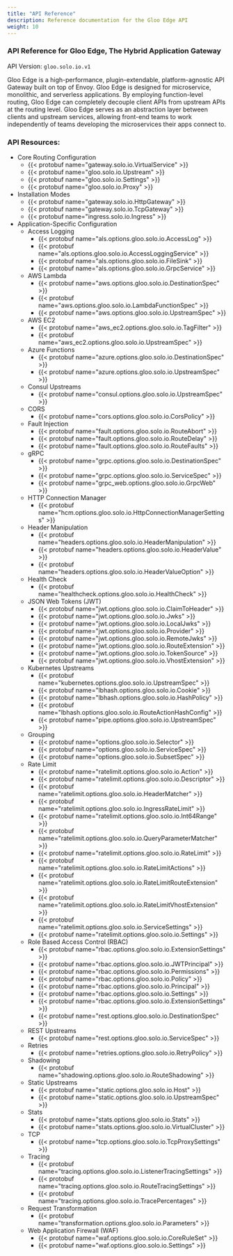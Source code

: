```yaml
---
title: "API Reference"
description: Reference documentation for the Gloo Edge API
weight: 10
---
```


<!-- Code generated by solo-kit. DO NOT EDIT. -->



### API Reference for Gloo Edge, The Hybrid Application Gateway

API Version: `gloo.solo.io.v1`

Gloo Edge is a high-performance, plugin-extendable, platform-agnostic API Gateway built on top of Envoy. Gloo Edge is designed for microservice, monolithic, and serverless applications. By employing function-level routing, Gloo Edge can completely decouple client APIs from upstream APIs at the routing level. Gloo Edge serves as an abstraction layer between clients and upstream services, allowing front-end teams to work independently of teams developing the microservices their apps connect to.


### API Resources:
- Core Routing Configuration
  - {{< protobuf name="gateway.solo.io.VirtualService" >}}
  - {{< protobuf name="gloo.solo.io.Upstream" >}}
  - {{< protobuf name="gloo.solo.io.Settings" >}}
  - {{< protobuf name="gloo.solo.io.Proxy" >}}
- Installation Modes
  - {{< protobuf name="gateway.solo.io.HttpGateway" >}}
  - {{< protobuf name="gateway.solo.io.TcpGateway" >}}
  - {{< protobuf name="ingress.solo.io.Ingress" >}}
- Application-Specific Configuration
  - Access Logging
      - {{< protobuf name="als.options.gloo.solo.io.AccessLog" >}}
      - {{< protobuf name="als.options.gloo.solo.io.AccessLoggingService" >}}
      - {{< protobuf name="als.options.gloo.solo.io.FileSink" >}}
      - {{< protobuf name="als.options.gloo.solo.io.GrpcService" >}}
  - AWS Lambda
      - {{< protobuf name="aws.options.gloo.solo.io.DestinationSpec" >}}
      - {{< protobuf name="aws.options.gloo.solo.io.LambdaFunctionSpec" >}}
      - {{< protobuf name="aws.options.gloo.solo.io.UpstreamSpec" >}}
  - AWS EC2
      - {{< protobuf name="aws_ec2.options.gloo.solo.io.TagFilter" >}}
      - {{< protobuf name="aws_ec2.options.gloo.solo.io.UpstreamSpec" >}}
  - Azure Functions
      - {{< protobuf name="azure.options.gloo.solo.io.DestinationSpec" >}}
      - {{< protobuf name="azure.options.gloo.solo.io.UpstreamSpec" >}}
  - Consul Upstreams
      - {{< protobuf name="consul.options.gloo.solo.io.UpstreamSpec" >}}
  - CORS
      - {{< protobuf name="cors.options.gloo.solo.io.CorsPolicy" >}}
  - Fault Injection
      - {{< protobuf name="fault.options.gloo.solo.io.RouteAbort" >}}
      - {{< protobuf name="fault.options.gloo.solo.io.RouteDelay" >}}
      - {{< protobuf name="fault.options.gloo.solo.io.RouteFaults" >}}
  - gRPC
      - {{< protobuf name="grpc.options.gloo.solo.io.DestinationSpec" >}}
      - {{< protobuf name="grpc.options.gloo.solo.io.ServiceSpec" >}}
      - {{< protobuf name="grpc_web.options.gloo.solo.io.GrpcWeb" >}}
  - HTTP Connection Manager
      - {{< protobuf name="hcm.options.gloo.solo.io.HttpConnectionManagerSettings" >}}
  - Header Manipulation
      - {{< protobuf name="headers.options.gloo.solo.io.HeaderManipulation" >}}
      - {{< protobuf name="headers.options.gloo.solo.io.HeaderValue" >}}
      - {{< protobuf name="headers.options.gloo.solo.io.HeaderValueOption" >}}
  - Health Check
      - {{< protobuf name="healthcheck.options.gloo.solo.io.HealthCheck" >}}
  - JSON Web Tokens (JWT)
      - {{< protobuf name="jwt.options.gloo.solo.io.ClaimToHeader" >}}
      - {{< protobuf name="jwt.options.gloo.solo.io.Jwks" >}}
      - {{< protobuf name="jwt.options.gloo.solo.io.LocalJwks" >}}
      - {{< protobuf name="jwt.options.gloo.solo.io.Provider" >}}
      - {{< protobuf name="jwt.options.gloo.solo.io.RemoteJwks" >}}
      - {{< protobuf name="jwt.options.gloo.solo.io.RouteExtension" >}}
      - {{< protobuf name="jwt.options.gloo.solo.io.TokenSource" >}}
      - {{< protobuf name="jwt.options.gloo.solo.io.VhostExtension" >}}
  - Kubernetes Upstreams
      - {{< protobuf name="kubernetes.options.gloo.solo.io.UpstreamSpec" >}}
      - {{< protobuf name="lbhash.options.gloo.solo.io.Cookie" >}}
      - {{< protobuf name="lbhash.options.gloo.solo.io.HashPolicy" >}}
      - {{< protobuf name="lbhash.options.gloo.solo.io.RouteActionHashConfig" >}}
      - {{< protobuf name="pipe.options.gloo.solo.io.UpstreamSpec" >}}
  - Grouping
      - {{< protobuf name="options.gloo.solo.io.Selector" >}}
      - {{< protobuf name="options.gloo.solo.io.ServiceSpec" >}}
      - {{< protobuf name="options.gloo.solo.io.SubsetSpec" >}}
  - Rate Limit
      - {{< protobuf name="ratelimit.options.gloo.solo.io.Action" >}}
      - {{< protobuf name="ratelimit.options.gloo.solo.io.Descriptor" >}}
      - {{< protobuf name="ratelimit.options.gloo.solo.io.HeaderMatcher" >}}
      - {{< protobuf name="ratelimit.options.gloo.solo.io.IngressRateLimit" >}}
      - {{< protobuf name="ratelimit.options.gloo.solo.io.Int64Range" >}}
      - {{< protobuf name="ratelimit.options.gloo.solo.io.QueryParameterMatcher" >}}
      - {{< protobuf name="ratelimit.options.gloo.solo.io.RateLimit" >}}
      - {{< protobuf name="ratelimit.options.gloo.solo.io.RateLimitActions" >}}
      - {{< protobuf name="ratelimit.options.gloo.solo.io.RateLimitRouteExtension" >}}
      - {{< protobuf name="ratelimit.options.gloo.solo.io.RateLimitVhostExtension" >}}
      - {{< protobuf name="ratelimit.options.gloo.solo.io.ServiceSettings" >}}
      - {{< protobuf name="ratelimit.options.gloo.solo.io.Settings" >}}
  - Role Based Access Control (RBAC)
      - {{< protobuf name="rbac.options.gloo.solo.io.ExtensionSettings" >}}
      - {{< protobuf name="rbac.options.gloo.solo.io.JWTPrincipal" >}}
      - {{< protobuf name="rbac.options.gloo.solo.io.Permissions" >}}
      - {{< protobuf name="rbac.options.gloo.solo.io.Policy" >}}
      - {{< protobuf name="rbac.options.gloo.solo.io.Principal" >}}
      - {{< protobuf name="rbac.options.gloo.solo.io.Settings" >}}
      - {{< protobuf name="rbac.options.gloo.solo.io.ExtensionSettings" >}}
      - {{< protobuf name="rest.options.gloo.solo.io.DestinationSpec" >}}
  - REST Upstreams
      - {{< protobuf name="rest.options.gloo.solo.io.ServiceSpec" >}}
  - Retries
      - {{< protobuf name="retries.options.gloo.solo.io.RetryPolicy" >}}
  - Shadowing
      - {{< protobuf name="shadowing.options.gloo.solo.io.RouteShadowing" >}}
  - Static Upstreams
      - {{< protobuf name="static.options.gloo.solo.io.Host" >}}
      - {{< protobuf name="static.options.gloo.solo.io.UpstreamSpec" >}}
  - Stats
      - {{< protobuf name="stats.options.gloo.solo.io.Stats" >}}
      - {{< protobuf name="stats.options.gloo.solo.io.VirtualCluster" >}}
  - TCP
      - {{< protobuf name="tcp.options.gloo.solo.io.TcpProxySettings" >}}
  - Tracing
      - {{< protobuf name="tracing.options.gloo.solo.io.ListenerTracingSettings" >}}
      - {{< protobuf name="tracing.options.gloo.solo.io.RouteTracingSettings" >}}
      - {{< protobuf name="tracing.options.gloo.solo.io.TracePercentages" >}}
  - Request Transformation
      - {{< protobuf name="transformation.options.gloo.solo.io.Parameters" >}}
  - Web Application Firewall (WAF)
      - {{< protobuf name="waf.options.gloo.solo.io.CoreRuleSet" >}}
      - {{< protobuf name="waf.options.gloo.solo.io.Settings" >}}

<!-- Start of HubSpot Embed Code -->
<script type="text/javascript" id="hs-script-loader" async defer src="//js.hs-scripts.com/5130874.js"></script>
<!-- End of HubSpot Embed Code -->
